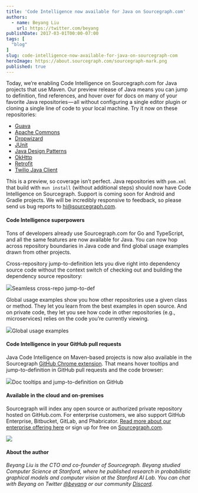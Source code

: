 ```yaml
---
title: 'Code Intelligence now available for Java on Sourcegraph.com'
authors:
  - name: Beyang Liu
    url: https://twitter.com/beyang
publishDate: 2017-03-01T00:00-07:00
tags: [
  "blog"
]
slug: code-intelligence-now-available-for-java-on-sourcegraph-com
heroImage: https://about.sourcegraph.com/sourcegraph-mark.png
published: true
---
```




Today, we’re enabling Code Intelligence on Sourcegraph.com for Java projects that use Maven. Our preview release of Java means you can jump to definition, find references, and hover over for docs on many of your favorite Java repositories — all without configuring a single editor plugin or cloning a single line of code to your local machine. Try it now on these repositories:

*   [Guava](https://sourcegraph.com/github.com/google/guava@379757e3b1c22fef4b19181e404c6abb7ad58d50/-/blob/guava/src/com/google/common/collect/ImmutableList.java#L80:38-80:40)
*   [Apache Commons](https://sourcegraph.com/github.com/apache/commons-io@8b9fe1b01ce21003f6a6ff8391ad2a64f4d21030/-/blob/src/main/java/org/apache/commons/io/FilenameUtils.java#L82:14-82:27)
*   [Dropwizard](https://sourcegraph.com/github.com/dropwizard/dropwizard@857cb187e6f882cb2d05b6ba8291a99861165b81/-/blob/dropwizard-example/src/main/java/com/example/helloworld/HelloWorldApplication.java#L1:1)
*   [JUnit](https://sourcegraph.com/github.com/junit-team/junit@cebbf5e15725b4dc247ac0557f6fa63f475b15af/-/blob/src/main/java/org/junit/Test.java#L66:19-66:23)
*   [Java Design Patterns](https://sourcegraph.com/github.com/iluwatar/java-design-patterns@cca4760f6990886c0dd47dea93a6c0d359917073/-/blob/visitor/src/main/java/com/iluwatar/visitor/Commander.java#L30:14-30:23)
*   [OkHttp](https://sourcegraph.com/github.com/square/okhttp@89621df62dda5cf73726ce2d5410c82c6f760f00/-/blob/okhttp/src/main/java/okhttp3/OkHttpClient.java#L121:14-121:26)
*   [Retrofit](https://sourcegraph.com/github.com/square/retrofit@39fcdb46e07f2f14319a4031d86bf8f3dbd1d405/-/blob/retrofit/src/main/java/retrofit2/Retrofit.java#L59:20-59:28)
*   [Twilio Java Client](https://sourcegraph.com/github.com/twilio/twilio-java@34de1d5789022a8b1332464c689dd6ef2a2b597f/-/blob/src/main/java/com/twilio/Twilio.java#L1:1)

This is a preview, so coverage isn’t perfect. Java repositories with `pom.xml` that build with `mvn install` (without additional steps) should now have Code Intelligence on Sourcegraph. Support is coming soon for Android and Gradle projects. We will be incredibly responsive to feedback, so please send us bug reports to [hi@sourcegraph.com](mailto:hi@sourcegraph.com).

#### Code Intelligence superpowers

Tons of developers already use Sourcegraph.com for Go and TypeScript, and all the same features are now available for Java. You can now hop across repository boundaries in Java code and find global usage examples drawn from other projects.

Cross-repository jump-to-definition lets you dive right into dependency source code without the context switch of checking out and building the dependency source repository:

[![](https://cdn-images-1.medium.com/max/1000/1*X-QMOEV8WaL-wcgJ9-SLDQ.png)](https://sourcegraph.com/github.com/square/okhttp@89621df62dda5cf73726ce2d5410c82c6f760f00/-/blob/okhttp-tests/src/main/java/okhttp3/AutobahnTester.java#L24:13-24:23)Seamless cross-repo jump-to-def

Global usage examples show you how other repositories use a given class or method. They let you learn from the best examples in open source. And on private code, they let you see how code in other repositories (e.g., microservices) relies on the code you’re currently viewing.

[![](https://cdn-images-1.medium.com/max/1000/1*i2SxWzW9rKWM6C9DzYjJjQ.png)](https://sourcegraph.com/github.com/junit-team/junit@cebbf5e15725b4dc247ac0557f6fa63f475b15af/-/blob/src/main/java/org/junit/Test.java#L66:19-66:23)Global usage examples

#### Code Intelligence in your GitHub pull requests

Java Code Intelligence on Maven-based projects is now also available in the Sourcegraph [GitHub Chrome extension](https://docs.sourcegraph.com/integration/browser_extension?hl=en). That means hover tooltips and jump-to-definition in GitHub pull requests and the code browser:

[![](https://cdn-images-1.medium.com/max/800/1*F-6teGnQ7HMFjAkSKwtf8Q.png)](https://docs.sourcegraph.com/integration/browser_extension)Doc tooltips and jump-to-definition on GitHub

#### Available in the cloud and on-premises

Sourcegraph will index any open source or authorized private repository hosted on GitHub.com. For enterprise customers, we also support GitHub Enterprise, Bitbucket, GitLab, and Phabricator. [Read more about our enterprise offering here](https://sourcegraph.com/pricing) or sign up for free on [Sourcegraph.com](https://sourcegraph.com).

[![](https://cdn-images-1.medium.com/max/800/1*FjQjUq7Pvoy-0dKvR4fJ5Q.png)](https://sourcegraph.com/login)

#### About the author

_Beyang Liu is the CTO and co-founder of Sourcegraph. Beyang studied Computer Science at Stanford, where he published research in probabilistic graphical models and computer vision at the Stanford AI Lab. You can chat with Beyang on Twitter [@beyang](https://twitter.com/beyang) or our community [Discord](https://discord.com/invite/vqsBW8m5Y8)._

